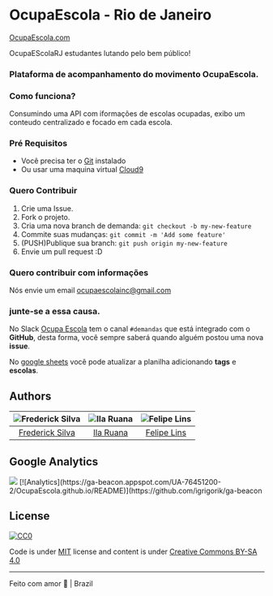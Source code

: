 # OcupaEscola - Rio de Janeiro
[OcupaEscola.com](http://ocupaescola.github.io)

OcupaEScolaRJ  estudantes lutando pelo bem público!

### Plataforma de acompanhamento do movimento OcupaEscola.

### Como funciona?

Consumindo uma API com iformações de escolas ocupadas, exibo um conteudo
centralizado e focado em cada escola.

### Pré Requisitos

* Você precisa ter o [Git](http://git-scm.com/) instalado
* Ou usar uma maquina virtual [Cloud9](http://c9.io)

### Quero Contribuir

1. Crie uma Issue.
2. Fork o projeto.
3. Cria uma nova branch de demanda: `git checkout -b my-new-feature`
4. Commite suas mudanças: `git commit -m 'Add some feature'`
5. (PUSH)Publique sua branch: `git push origin my-new-feature`
6. Envie um pull request :D

### Quero contribuir com informações
Nós envie um email ocupaescolainc@gmail.com

### junte-se a essa causa.
No Slack [Ocupa Escola](http://ocupaescola.slack.com/) tem o canal `#demandas` que está integrado com o **GitHub**, desta forma, você sempre saberá quando alguém postou uma nova **issue**.

No [google sheets](https://docs.google.com/spreadsheets/d/1dT7fiUVwU6_N4VIdDAO7mMhdsqP0i_cOo9W55OTbKQ4/edit#gid=2076448121) você pode atualizar a planilha adicionando **tags** e **escolas**.

## Authors

| ![Frederick Silva](https://avatars1.githubusercontent.com/u/410689?v=3&s=150)                | ![Ila Ruana](https://fbcdn-profile-a.akamaihd.net/hprofile-ak-xtp1/v/t1.0-1/p160x160/12801556_10209191079160844_5309849586583031675_n.jpg?oh=5b76fe92e079561a85537b18b4e886e1&oe=57A767D9&__gda__=1471371521_4f685750347a5910d90fd047e7b3af91) | ![Felipe Lins](https://fbcdn-profile-a.akamaihd.net/hprofile-ak-xat1/v/t1.0-1/c0.5.160.160/p160x160/10409291_10208893192717345_8615650672678036441_n.jpg?oh=b8e2f313aa1ac31ee3ec3025a647ad59&oe=577C0E2E&__gda__=1471018747_e72572814607231294a6e7f5278200e1)
|:---------------------:|:-------------------:|:-------------------:|
|  [Frederick Silva](https://github.com/fredericksilva/)   |     [Ila Ruana](https://twitter.com/ilaruana)    |    [Felipe Lins](https://www.facebook.com/felipemlins?fref=ts)

## Google Analytics
<img src="https://ga-beacon.appspot.com/UA-76451200-2/OcupaEscola.github.io/README?pixel" />
[![Analytics](https://ga-beacon.appspot.com/UA-76451200-2/OcupaEscola.github.io/README)](https://github.com/igrigorik/ga-beacon

## License
[![CC0](https://i.creativecommons.org/l/by/4.0/88x31.png)](http://creativecommons.org/licenses/by/4.0/)

Code is under [MIT](http://fredericksilva.mit-license.org) license and content is under [Creative Commons BY-SA 4.0](http://creativecommons.org/licenses/by/4.0/)

-----
Feito com amor :revolving_hearts:  | Brazil
